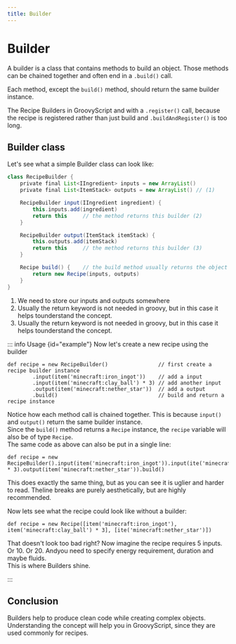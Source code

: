 ```yaml
---
title: Builder
---
```


# Builder

A builder is a class that contains methods to build an object. Those methods can be chained together and often end in a `.build()` call.

Each method, except the `build()` method, should return the same builder instance.

The Recipe Builders in GroovyScript and with a `.register()` call, because the recipe is registered rather than just build and `.buildAndRegister()` is too long.

## Builder class
Let's see what a simple Builder class can look like:

```groovy
class RecipeBuilder {
    private final List<IIngredient> inputs = new ArrayList()
    private final List<ItemStack> outputs = new ArrayList() // (1)

    RecipeBuilder input(IIngredient ingredient) {
        this.inputs.add(ingredient)
        return this     // the method returns this builder (2)
    }

    RecipeBuilder output(ItemStack itemStack) {
        this.outputs.add(itemStack)
        return this     // the method returns this builder (3)
    }

    Recipe build() {    // the build method usually returns the object that will be build
        return new Recipe(inputs, outputs)
    }
}
```

1. We need to store our inputs and outputs somewhere
2. Usually the return keyword is not needed in groovy, but in this case it helps tounderstand the concept.
3. Usually the return keyword is not needed in groovy, but in this case it helps tounderstand the concept.

::: info Usage {id="example"}
Now let's create a new recipe using the builder

```groovy:no-line-numbers
def recipe = new RecipeBuilder()                // first create a recipe builder instance
        .input(item('minecraft:iron_ingot'))    // add a input
        .input(item('minecraft:clay_ball') * 3) // add another input
        .output(item('minecraft:nether_star'))  // add a output
        .build()                                // build and return a recipe instance
```

Notice how each method call is chained together. This is because `input()` and `output()` return the same builder instance.<br>
Since the `build()` method returns a `Recipe` instance, the `recipe` variable will also be of type `Recipe`.<br>
The same code as above can also be put in a single line:

```groovy:no-line-numbers
def recipe = new RecipeBuilder().input(item('minecraft:iron_ingot')).input(ite('minecraft:clay_ball') * 3).output(item('minecraft:nether_star')).build()
```

This does exactly the same thing, but as you can see it is uglier and harder to read. Theline breaks are purely aesthetically, but are highly recommended.

Now lets see what the recipe could look like without a builder:

```groovy:no-line-numbers
def recipe = new Recipe([item('minecraft:iron_ingot'), item('minecraft:clay_ball') * 3], [ite('minecraft:nether_star')])
```

That doesn't look too bad right? Now imagine the recipe requires 5 inputs. Or 10. Or 20. Andyou need to specify energy requirement, duration and maybe fluids.<br>
This is where Builders shine.

:::

## Conclusion

Builders help to produce clean code while creating complex objects.
Understanding the concept will help you in GroovyScript, since they are used commonly for recipes.
